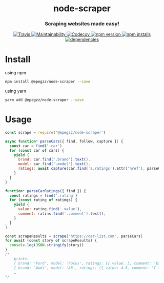 <h1 align="center">node-scraper</h1>
<h3 align="center">Scraping websites made easy!</h3>
<p align="center">
  <a target="_blank" href="https://travis-ci.org/epegzz/node-scraper">
    <img alt="Travis" src="https://img.shields.io/travis/epegzz/node-scraper.svg?style=flat-square">
  </a>
  <a target="_blank" href="https://codeclimate.com/github/epegzz/node-scraper/maintainability">
    <img alt="Maintainability" src="https://img.shields.io/codeclimate/maintainability/epegzz/node-scraper.svg?style=flat-square">
  </a>
  <a target="_blank" href="https://codecov.io/gh/epegzz/node-scraper">
    <img alt="Codecov" src="https://img.shields.io/codecov/c/github/epegzz/node-scraper.svg?style=flat-square">
  </a>
  <a target="_blank" href="https://www.npmjs.com/package/@epegzz/node-scraper">
    <img alt="npm version" src="https://img.shields.io/npm/v/@epegzz/node-scraper.svg?style=flat-square">
  </a>
  <a target="_blank" href="https://www.npmjs.com/package/@epegzz/node-scraper">
    <img alt="npm installs" src="https://img.shields.io/npm/dm/@epegzz/node-scraper.svg?style=flat-square">
  </a>
  <a target="_blank" href="https://david-dm.org/epegzz/node-scraper">
    <img alt="dependencies" src="https://img.shields.io/david/epegzz/node-scraper.svg?style=flat-square">
  </a>
</p>

# Install

using npm
```sh
npm install @epegzz/node-scraper --save
```

using yarn
```sh
yarn add @epegzz/node-scraper --save
```


# Usage

```js
const scrape = require('@epegzz/node-scraper')

async function* parseCars({ find, follow, capture }) {
  const car = find('.car')
  for (const car of cars) {
    yield {
      brand: car.find('.brand').text(),
      model: car.find('.model').text(),
      ratings: await capture(car.find('a.ratings').attr('href'), parseCarRatings)
    }
  }
}

function* parseCarRatings({ find }) {
  const ratings = find('.rating')
  for (const rating of ratings) {
    yield {
      value: rating.find('.value'),
      comment: ratins.find('.comment').text(),
    }
  }
}

const scrapeResults = scrape('https://car-list.com', parseCars)
for await (const story of scrapeResults) {
  console.log(JSON.stringify(story))
}
/*
    prints:
    { brand: 'Ford', model: 'Focus', ratings: [{ value: 5, comment: 'Excellent car!'}]}
    { brand: 'Audi', model: 'A8', ratings: [{ value: 4.5, comment: 'I like it'}, {value: 5, comment: 'Best car I ever owned'}]}
    …
*/
```

